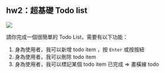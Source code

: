 ## hw2：超基礎 Todo list

![](todo.png)

請你完成一個很簡單的 Todo List，需要有以下功能：

1. 身為使用者，我可以新增 todo item ，按 `Enter` 或按按紐
2. 身為使用者，我可以刪除 todo item
3. 身為使用者，我可以標記某個 todo item 已完成  => 畫橫線 todo